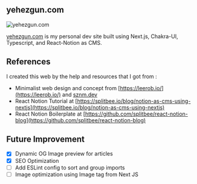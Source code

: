 ## yehezgun.com

![yehezgun.com](https://socialify.git.ci/yehezkielgunawan/yehezgun.com/image?description=1&descriptionEditable=Yehezkiel%20Gunawan%27s%20Personal%20Site%2C%20built%20with%20Next%20JS%20and%20Chakra%20UI&font=KoHo&language=1&logo=https%3A%2F%2Fupload.wikimedia.org%2Fwikipedia%2Fcommons%2Fthumb%2Fa%2Fa9%2FAssassination_Classroom_-_Koro-sensei_smiling_head.svg%2F950px-Assassination_Classroom_-_Koro-sensei_smiling_head.svg.png&owner=1&pattern=Circuit%20Board&theme=Dark)

[yehezgun.com](https://yehezgun.com) is my personal dev site built using Next.js, Chakra-UI, Typescript, and React-Notion as CMS.

## References

I created this web by the help and resources that I got from :

- Minimalist web design and concept from [https://leerob.io/](https://leerob.io/) and [sznm.dev](https://sznm.dev)
- React Notion Tutorial at [https://splitbee.io/blog/notion-as-cms-using-nextjs](https://splitbee.io/blog/notion-as-cms-using-nextjs)
- React Notion Boilerplate at [https://github.com/splitbee/react-notion-blog](https://github.com/splitbee/react-notion-blog)

## Future Improvement
- [X] Dynamic OG Image preview for articles
- [X] SEO Optimization
- [ ] Add ESLint config to sort and group imports
- [ ] Image optimization using Image tag from Next JS
